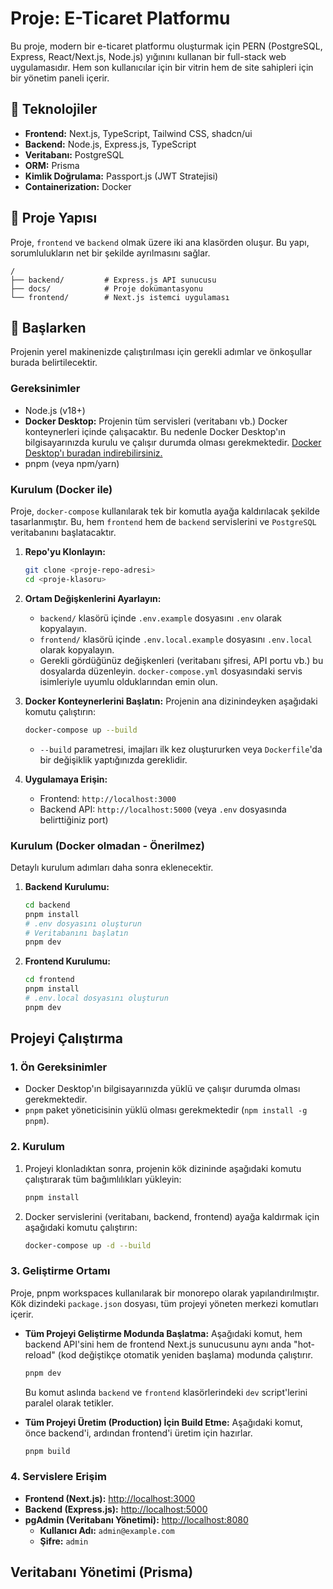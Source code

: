 # Proje: E-Ticaret Platformu

Bu proje, modern bir e-ticaret platformu oluşturmak için PERN (PostgreSQL, Express, React/Next.js, Node.js) yığınını kullanan bir full-stack web uygulamasıdır. Hem son kullanıcılar için bir vitrin hem de site sahipleri için bir yönetim paneli içerir.

## 🚀 Teknolojiler

- **Frontend:** Next.js, TypeScript, Tailwind CSS, shadcn/ui
- **Backend:** Node.js, Express.js, TypeScript
- **Veritabanı:** PostgreSQL
- **ORM:** Prisma
- **Kimlik Doğrulama:** Passport.js (JWT Stratejisi)
- **Containerization:** Docker

## 📂 Proje Yapısı

Proje, `frontend` ve `backend` olmak üzere iki ana klasörden oluşur. Bu yapı, sorumlulukların net bir şekilde ayrılmasını sağlar.

```
/
├── backend/         # Express.js API sunucusu
├── docs/            # Proje dokümantasyonu
└── frontend/        # Next.js istemci uygulaması
```

## 🏁 Başlarken

Projenin yerel makinenizde çalıştırılması için gerekli adımlar ve önkoşullar burada belirtilecektir.

### Gereksinimler

- Node.js (v18+)
- **Docker Desktop:** Projenin tüm servisleri (veritabanı vb.) Docker konteynerleri içinde çalışacaktır. Bu nedenle Docker Desktop'ın bilgisayarınızda kurulu ve çalışır durumda olması gerekmektedir. [Docker Desktop'ı buradan indirebilirsiniz.](https://www.docker.com/products/docker-desktop/)
- pnpm (veya npm/yarn)

### Kurulum (Docker ile)

Proje, `docker-compose` kullanılarak tek bir komutla ayağa kaldırılacak şekilde tasarlanmıştır. Bu, hem `frontend` hem de `backend` servislerini ve `PostgreSQL` veritabanını başlatacaktır.

1.  **Repo'yu Klonlayın:**
    ```bash
    git clone <proje-repo-adresi>
    cd <proje-klasoru>
    ```

2.  **Ortam Değişkenlerini Ayarlayın:**
    - `backend/` klasörü içinde `.env.example` dosyasını `.env` olarak kopyalayın.
    - `frontend/` klasörü içinde `.env.local.example` dosyasını `.env.local` olarak kopyalayın.
    - Gerekli gördüğünüz değişkenleri (veritabanı şifresi, API portu vb.) bu dosyalarda düzenleyin. `docker-compose.yml` dosyasındaki servis isimleriyle uyumlu olduklarından emin olun.

3.  **Docker Konteynerlerini Başlatın:**
    Projenin ana dizinindeyken aşağıdaki komutu çalıştırın:
    ```bash
    docker-compose up --build
    ```
    - `--build` parametresi, imajları ilk kez oluştururken veya `Dockerfile`'da bir değişiklik yaptığınızda gereklidir.

4.  **Uygulamaya Erişin:**
    - Frontend: `http://localhost:3000`
    - Backend API: `http://localhost:5000` (veya `.env` dosyasında belirttiğiniz port)

### Kurulum (Docker olmadan - Önerilmez)

Detaylı kurulum adımları daha sonra eklenecektir.

1.  **Backend Kurulumu:**
    ```bash
    cd backend
    pnpm install
    # .env dosyasını oluşturun
    # Veritabanını başlatın
    pnpm dev
    ```

2.  **Frontend Kurulumu:**
    ```bash
    cd frontend
    pnpm install
    # .env.local dosyasını oluşturun
    pnpm dev
    ```

## Projeyi Çalıştırma

### 1. Ön Gereksinimler

- Docker Desktop'ın bilgisayarınızda yüklü ve çalışır durumda olması gerekmektedir.
- `pnpm` paket yöneticisinin yüklü olması gerekmektedir (`npm install -g pnpm`).

### 2. Kurulum

1. Projeyi klonladıktan sonra, projenin kök dizininde aşağıdaki komutu çalıştırarak tüm bağımlılıkları yükleyin:
   ```bash
   pnpm install
   ```
2. Docker servislerini (veritabanı, backend, frontend) ayağa kaldırmak için aşağıdaki komutu çalıştırın:
   ```bash
   docker-compose up -d --build
   ```

### 3. Geliştirme Ortamı

Proje, pnpm workspaces kullanılarak bir monorepo olarak yapılandırılmıştır. Kök dizindeki `package.json` dosyası, tüm projeyi yöneten merkezi komutları içerir.

- **Tüm Projeyi Geliştirme Modunda Başlatma:**
  Aşağıdaki komut, hem backend API'sini hem de frontend Next.js sunucusunu aynı anda "hot-reload" (kod değiştikçe otomatik yeniden başlama) modunda çalıştırır.
  ```bash
  pnpm dev
  ```
  Bu komut aslında `backend` ve `frontend` klasörlerindeki `dev` script'lerini paralel olarak tetikler.

- **Tüm Projeyi Üretim (Production) İçin Build Etme:**
  Aşağıdaki komut, önce backend'i, ardından frontend'i üretim için hazırlar.
  ```bash
  pnpm build
  ```

### 4. Servislere Erişim

- **Frontend (Next.js):** [http://localhost:3000](http://localhost:3000)
- **Backend (Express.js):** [http://localhost:5000](http://localhost:5000)
- **pgAdmin (Veritabanı Yönetimi):** [http://localhost:8080](http://localhost:8080)
  - **Kullanıcı Adı:** `admin@example.com`
  - **Şifre:** `admin`

## Veritabanı Yönetimi (Prisma)
